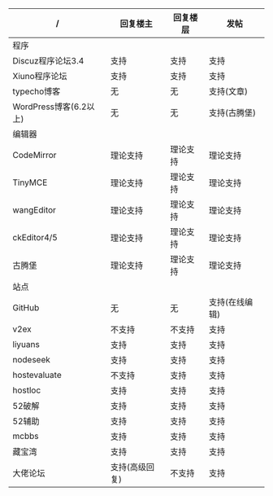 | /                  | 回复楼主     | 回复楼层 | 发帖       |
|--------------------|----------|------|----------|
| 程序                 |
| Discuz程序论坛3.4      | 支持       | 支持   | 支持       |
| Xiuno程序论坛          | 支持       | 支持   | 支持       |
| typecho博客          | 无        | 无    | 支持(文章)   |
| WordPress博客(6.2以上) | 无        | 无    | 支持(古腾堡)  |
| 编辑器                |
| CodeMirror         | 理论支持     | 理论支持 | 理论支持     |
| TinyMCE            | 理论支持     | 理论支持 | 理论支持     |
| wangEditor         | 理论支持     | 理论支持 | 理论支持     |
| ckEditor4/5        | 理论支持     | 理论支持 | 理论支持     |
| 古腾堡                | 理论支持     | 理论支持 | 理论支持     |
| 站点                 |
| GitHub             | 无        | 无    | 支持(在线编辑) |
| v2ex               | 不支持      | 不支持  | 支持       |
| liyuans            | 支持       | 支持   | 支持       |
| nodeseek           | 支持       | 支持   | 支持       |
| hostevaluate       | 不支持      | 支持   | 支持       |
| hostloc            | 支持       | 支持   | 支持       |
| 52破解               | 支持       | 支持   | 支持       |
| 52辅助               | 支持       | 支持   | 支持       |
| mcbbs              | 支持       | 支持   | 支持       |
| 藏宝湾                | 支持       | 支持   | 支持       |
| 大佬论坛               | 支持(高级回复) | 不支持  | 支持       |
